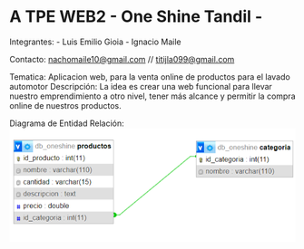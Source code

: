# A TPE WEB2 - One Shine Tandil - 

Integrantes: - Luis Emilio Gioia
             - Ignacio Maile

Contacto: nachomaile10@gmail.com // titijla099@gmail.com

Tematica: Aplicacion web, para la venta online de productos para el lavado automotor
Descripción: La idea es crear una web funcional para llevar nuestro emprendimiento a otro nivel, tener más alcance y permitir la compra online de nuestros productos.

Diagrama de Entidad Relación: ![Screenshot de el Diagrama de Entidad/Relación de la base de datos de nuestra app web](https://github.com/titijla099/TPE-WEB2/blob/main/image.png)
